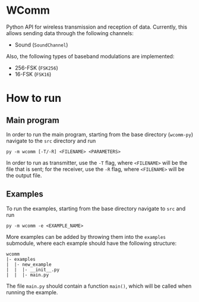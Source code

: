 # WComm
Python API for wireless transmission and reception of data. Currently,
this allows sending data through the following channels:
 - Sound (`SoundChannel`)

Also, the following types of baseband modulations are implemented:
 - 256-FSK (`FSK256`)
 - 16-FSK (`FSK16`)

# How to run
## Main program
In order to run the main program, starting from the base directory (`wcomm-py`) navigate to the `src` directory and run
```
py -m wcomm [-T/-R] <FILENAME> <PARAMETERS>
```

In order to run as transmitter, use the `-T` flag, where `<FILENAME>` will
be the file that is sent; for the receiver, use the `-R` flag, where
`<FILENAME>` will be the output file.

## Examples
To run the examples, starting from the base directory navigate to `src`
and run
```
py -m wcomm -e <EXAMPLE_NAME>
```

More examples can be added by throwing them into the `examples` submodule,
where each example should have the following structure:
```
wcomm
|- examples
|  |- new_example
|  |  |- __init__.py
|  |  |- main.py
```

The file `main.py` should contain a function `main()`, which will be 
called when running the example.
